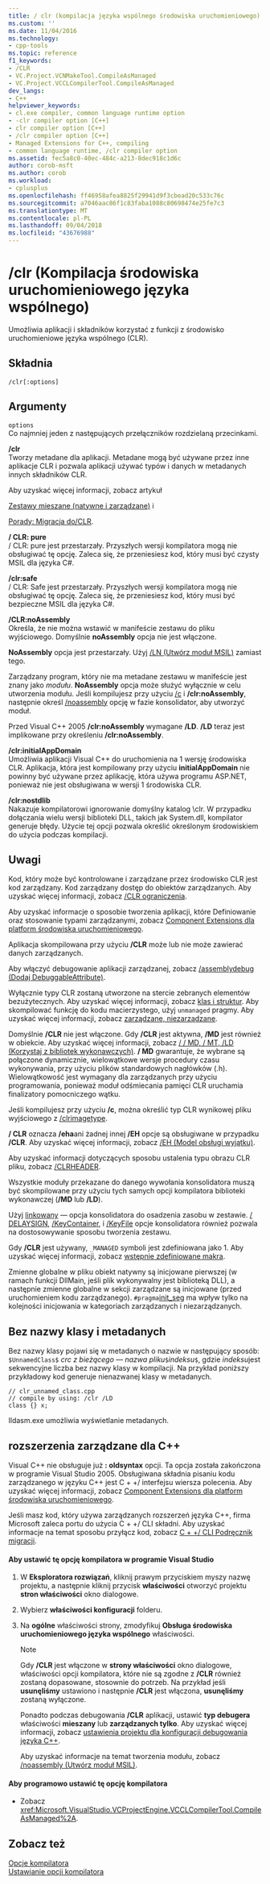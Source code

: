 ```yaml
---
title: / clr (kompilacja języka wspólnego środowiska uruchomieniowego) | Dokumentacja firmy Microsoft
ms.custom: ''
ms.date: 11/04/2016
ms.technology:
- cpp-tools
ms.topic: reference
f1_keywords:
- /CLR
- VC.Project.VCNMakeTool.CompileAsManaged
- VC.Project.VCCLCompilerTool.CompileAsManaged
dev_langs:
- C++
helpviewer_keywords:
- cl.exe compiler, common language runtime option
- -clr compiler option [C++]
- clr compiler option [C++]
- /clr compiler option [C++]
- Managed Extensions for C++, compiling
- common language runtime, /clr compiler option
ms.assetid: fec5a8c0-40ec-484c-a213-8dec918c1d6c
author: corob-msft
ms.author: corob
ms.workload:
- cplusplus
ms.openlocfilehash: ff46958afea8825f29941d9f3cbead20c533c76c
ms.sourcegitcommit: a7046aac86f1c83faba1088c80698474e25fe7c3
ms.translationtype: MT
ms.contentlocale: pl-PL
ms.lasthandoff: 09/04/2018
ms.locfileid: "43676988"
---
```

# <a name="clr-common-language-runtime-compilation"></a>/clr (Kompilacja środowiska uruchomieniowego języka wspólnego)
Umożliwia aplikacji i składników korzystać z funkcji z środowisko uruchomieniowe języka wspólnego (CLR).  
  
## <a name="syntax"></a>Składnia  
  
```  
/clr[:options]  
```  
  
## <a name="arguments"></a>Argumenty  
 `options`  
 Co najmniej jeden z następujących przełączników rozdzielaną przecinkami.  
  
 **/clr**  
 Tworzy metadane dla aplikacji. Metadane mogą być używane przez inne aplikacje CLR i pozwala aplikacji używać typów i danych w metadanych innych składników CLR.  
  
 Aby uzyskać więcej informacji, zobacz artykuł  
  
 [Zestawy mieszane (natywne i zarządzane)](../../dotnet/mixed-native-and-managed-assemblies.md) i  
  
 [Porady: Migracja do/CLR](../../dotnet/how-to-migrate-to-clr.md).  
  
 **/ CLR: pure**  
 / CLR: pure jest przestarzały. Przyszłych wersji kompilatora mogą nie obsługiwać tę opcję. Zaleca się, że przeniesiesz kod, który musi być czysty MSIL dla języka C#.  
  
 **/clr:safe**  
 / CLR: Safe jest przestarzały. Przyszłych wersji kompilatora mogą nie obsługiwać tę opcję. Zaleca się, że przeniesiesz kod, który musi być bezpieczne MSIL dla języka C#. 
  
 **/CLR:noAssembly**  
 Określa, że nie można wstawić w manifeście zestawu do pliku wyjściowego. Domyślnie **noAssembly** opcja nie jest włączone.  
  
 **NoAssembly** opcja jest przestarzały. Użyj [/LN (Utwórz moduł MSIL)](../../build/reference/ln-create-msil-module.md) zamiast tego.  
  
 Zarządzany program, który nie ma metadane zestawu w manifeście jest znany jako *modułu*. **NoAssembly** opcja może służyć wyłącznie w celu utworzenia modułu. Jeśli kompilujesz przy użyciu [/c](../../build/reference/c-compile-without-linking.md) i **/clr:noAssembly**, następnie określ [/noassembly](../../build/reference/noassembly-create-a-msil-module.md) opcję w fazie konsolidator, aby utworzyć moduł.  
  
 Przed Visual C++ 2005 **/clr:noAssembly** wymagane **/LD**. **/LD** teraz jest implikowane przy określeniu **/clr:noAssembly**.  
  
 **/clr:initialAppDomain**  
 Umożliwia aplikacji Visual C++ do uruchomienia na 1 wersję środowiska CLR.  Aplikacja, która jest kompilowany przy użyciu **initialAppDomain** nie powinny być używane przez aplikację, która używa programu ASP.NET, ponieważ nie jest obsługiwana w wersji 1 środowiska CLR.  
  
 **/clr:nostdlib**  
 Nakazuje kompilatorowi ignorowanie domyślny katalog \clr. W przypadku dołączania wielu wersji biblioteki DLL, takich jak System.dll, kompilator generuje błędy. Użycie tej opcji pozwala określić określonym środowiskiem do użycia podczas kompilacji.  
  
## <a name="remarks"></a>Uwagi  
 Kod, który może być kontrolowane i zarządzane przez środowisko CLR jest kod zarządzany. Kod zarządzany dostęp do obiektów zarządzanych. Aby uzyskać więcej informacji, zobacz [/CLR ograniczenia](../../build/reference/clr-restrictions.md).  
  
 Aby uzyskać informacje o sposobie tworzenia aplikacji, które Definiowanie oraz stosowanie typami zarządzanymi, zobacz [Component Extensions dla platform środowiska uruchomieniowego](../../windows/component-extensions-for-runtime-platforms.md).  
  
 Aplikacja skompilowana przy użyciu **/CLR** może lub nie może zawierać danych zarządzanych.  
  
 Aby włączyć debugowanie aplikacji zarządzanej, zobacz [/assemblydebug (Dodaj DebuggableAttribute)](../../build/reference/assemblydebug-add-debuggableattribute.md).  
  
 Wyłącznie typy CLR zostaną utworzone na stercie zebranych elementów bezużytecznych. Aby uzyskać więcej informacji, zobacz [klas i struktur](../../windows/classes-and-structs-cpp-component-extensions.md). Aby skompilować funkcję do kodu macierzystego, użyj `unmanaged` pragmy. Aby uzyskać więcej informacji, zobacz [zarządzane, niezarządzane](../../preprocessor/managed-unmanaged.md).  
  
 Domyślnie **/CLR** nie jest włączone. Gdy **/CLR** jest aktywna, **/MD** jest również w obiekcie. Aby uzyskać więcej informacji, zobacz [/ / MD, / MT, /LD (Korzystaj z bibliotek wykonawczych)](../../build/reference/md-mt-ld-use-run-time-library.md). **/ MD** gwarantuje, że wybrane są połączone dynamicznie, wielowątkowe wersje procedury czasu wykonywania, przy użyciu plików standardowych nagłówków (.h). Wielowątkowość jest wymagany dla zarządzanych przy użyciu programowania, ponieważ moduł odśmiecania pamięci CLR uruchamia finalizatory pomocniczego wątku.  
  
 Jeśli kompilujesz przy użyciu **/c**, można określić typ CLR wynikowej pliku wyjściowego z [/clrimagetype](../../build/reference/clrimagetype-specify-type-of-clr-image.md).  
  
 **/ CLR** oznacza **/eha**ani żadnej innej **/EH** opcje są obsługiwane w przypadku **/CLR**. Aby uzyskać więcej informacji, zobacz [/EH (Model obsługi wyjątku)](../../build/reference/eh-exception-handling-model.md).  
  
 Aby uzyskać informacji dotyczących sposobu ustalenia typu obrazu CLR pliku, zobacz [/CLRHEADER](../../build/reference/clrheader.md).  
  
 Wszystkie moduły przekazane do danego wywołania konsolidatora muszą być skompilowane przy użyciu tych samych opcji kompilatora biblioteki wykonawczej (**/MD** lub **/LD**).  
  
 Użyj [linkowany](../../build/reference/assemblyresource-embed-a-managed-resource.md) — opcja konsolidatora do osadzenia zasobu w zestawie. [/ DELAYSIGN](../../build/reference/delaysign-partially-sign-an-assembly.md), [/KeyContainer](../../build/reference/keycontainer-specify-a-key-container-to-sign-an-assembly.md), i [/KeyFile](../../build/reference/keyfile-specify-key-or-key-pair-to-sign-an-assembly.md) opcje konsolidatora również pozwala na dostosowywanie sposobu tworzenia zestawu.  
  
 Gdy **/CLR** jest używany, `_MANAGED` symboli jest zdefiniowana jako 1. Aby uzyskać więcej informacji, zobacz [wstępnie zdefiniowane makra](../../preprocessor/predefined-macros.md).  
  
 Zmienne globalne w pliku obiekt natywny są inicjowane pierwszej (w ramach funkcji DllMain, jeśli plik wykonywalny jest biblioteką DLL), a następnie zmienne globalne w sekcji zarządzane są inicjowane (przed uruchomieniem kodu zarządzanego). `#pragma`[init_seg](../../preprocessor/init-seg.md) ma wpływ tylko na kolejności inicjowania w kategoriach zarządzanych i niezarządzanych.  
  
## <a name="metadata-and-unnamed-classes"></a>Bez nazwy klasy i metadanych  
 Bez nazwy klasy pojawi się w metadanych o nazwie w następujący sposób: `$UnnamedClass$` *crc z bieżącego — nazwa pliku*`$`*indeksu*`$`, gdzie *indeksu*jest sekwencyjne liczba bez nazwy klasy w kompilacji. Na przykład poniższy przykładowy kod generuje nienazwanej klasy w metadanych.  
  
```  
// clr_unnamed_class.cpp  
// compile by using: /clr /LD  
class {} x;  
```  
  
 Ildasm.exe umożliwia wyświetlanie metadanych.  
  
## <a name="managed-extensions-for-c"></a>rozszerzenia zarządzane dla C++  
 Visual C++ nie obsługuje już **: oldsyntax** opcji. Ta opcja została zakończona w programie Visual Studio 2005. Obsługiwana składnia pisaniu kodu zarządzanego w języku C++ jest C + +/ interfejsu wiersza polecenia. Aby uzyskać więcej informacji, zobacz [Component Extensions dla platform środowiska uruchomieniowego](../../windows/component-extensions-for-runtime-platforms.md).  
  
 Jeśli masz kod, który używa zarządzanych rozszerzeń języka C++, firma Microsoft zaleca portu do użycia C + +/ CLI składni. Aby uzyskać informacje na temat sposobu przyłącz kod, zobacz [C + +/ CLI Podręcznik migracji](../../dotnet/cpp-cli-migration-primer.md).  
  
#### <a name="to-set-this-compiler-option-in-visual-studio"></a>Aby ustawić tę opcję kompilatora w programie Visual Studio  
  
1.  W **Eksploratora rozwiązań**, kliknij prawym przyciskiem myszy nazwę projektu, a następnie kliknij przycisk **właściwości** otworzyć projektu **stron właściwości** okno dialogowe.  
  
2.  Wybierz **właściwości konfiguracji** folderu.  
  
3.  Na **ogólne** właściwości strony, zmodyfikuj **Obsługa środowiska uruchomieniowego języka wspólnego** właściwości.  
  
    > [!NOTE]
    >  Gdy **/CLR** jest włączone w **strony właściwości** okno dialogowe, właściwości opcji kompilatora, które nie są zgodne z **/CLR** również zostaną dopasowane, stosownie do potrzeb. Na przykład jeśli **usunęliśmy** ustawiono i następnie **/CLR** jest włączona, **usunęliśmy** zostaną wyłączone.  
    >   
    >  Ponadto podczas debugowania **/CLR** aplikacji, ustawić **typ debugera** właściwości **mieszany** lub **zarządzanych tylko**. Aby uzyskać więcej informacji, zobacz [ustawienia projektu dla konfiguracji debugowania języka C++](/visualstudio/debugger/project-settings-for-a-cpp-debug-configuration).  
  
     Aby uzyskać informacje na temat tworzenia modułu, zobacz [/noassembly (Utwórz moduł MSIL)](../../build/reference/noassembly-create-a-msil-module.md).  
  
#### <a name="to-set-this-compiler-option-programmatically"></a>Aby programowo ustawić tę opcję kompilatora  
  
-   Zobacz <xref:Microsoft.VisualStudio.VCProjectEngine.VCCLCompilerTool.CompileAsManaged%2A>.  
  
## <a name="see-also"></a>Zobacz też  
 [Opcje kompilatora](../../build/reference/compiler-options.md)   
 [Ustawianie opcji kompilatora](../../build/reference/setting-compiler-options.md)